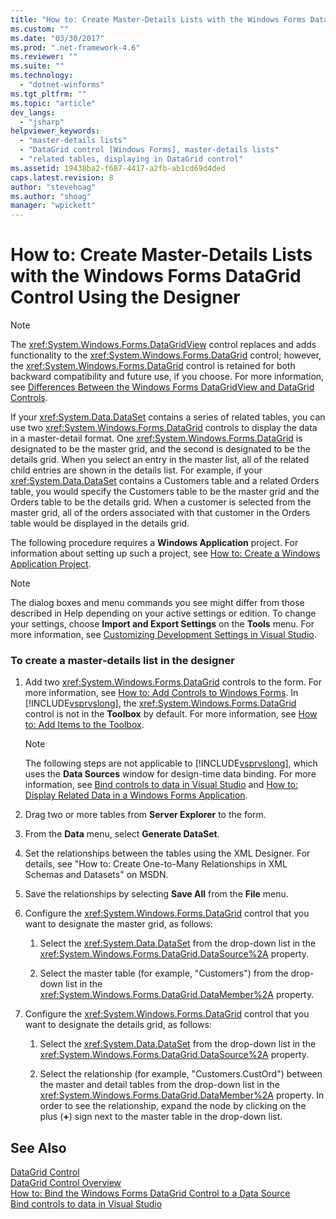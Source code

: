```yaml
---
title: "How to: Create Master-Details Lists with the Windows Forms DataGrid Control Using the Designer | Microsoft Docs"
ms.custom: ""
ms.date: "03/30/2017"
ms.prod: ".net-framework-4.6"
ms.reviewer: ""
ms.suite: ""
ms.technology: 
  - "dotnet-winforms"
ms.tgt_pltfrm: ""
ms.topic: "article"
dev_langs: 
  - "jsharp"
helpviewer_keywords: 
  - "master-details lists"
  - "DataGrid control [Windows Forms], master-details lists"
  - "related tables, displaying in DataGrid control"
ms.assetid: 19438ba2-f687-4417-a2fb-ab1cd69d4ded
caps.latest.revision: 8
author: "stevehoag"
ms.author: "shoag"
manager: "wpickett"
---
```

# How to: Create Master-Details Lists with the Windows Forms DataGrid Control Using the Designer
> [!NOTE]
>  The <xref:System.Windows.Forms.DataGridView> control replaces and adds functionality to the <xref:System.Windows.Forms.DataGrid> control; however, the <xref:System.Windows.Forms.DataGrid> control is retained for both backward compatibility and future use, if you choose. For more information, see [Differences Between the Windows Forms DataGridView and DataGrid Controls](../../../../docs/framework/winforms/controls/differences-between-the-windows-forms-datagridview-and-datagrid-controls.md).  
  
 If your <xref:System.Data.DataSet> contains a series of related tables, you can use two <xref:System.Windows.Forms.DataGrid> controls to display the data in a master-detail format. One <xref:System.Windows.Forms.DataGrid> is designated to be the master grid, and the second is designated to be the details grid. When you select an entry in the master list, all of the related child entries are shown in the details list. For example, if your <xref:System.Data.DataSet> contains a Customers table and a related Orders table, you would specify the Customers table to be the master grid and the Orders table to be the details grid. When a customer is selected from the master grid, all of the orders associated with that customer in the Orders table would be displayed in the details grid.  
  
 The following procedure requires a **Windows Application** project. For information about setting up such a project, see [How to: Create a Windows Application Project](http://msdn.microsoft.com/en-us/b2f93fed-c635-4705-8d0e-cf079a264efa).  
  
> [!NOTE]
>  The dialog boxes and menu commands you see might differ from those described in Help depending on your active settings or edition. To change your settings, choose **Import and Export Settings** on the **Tools** menu. For more information, see [Customizing Development Settings in Visual Studio](http://msdn.microsoft.com/en-us/22c4debb-4e31-47a8-8f19-16f328d7dcd3).  
  
### To create a master-details list in the designer  
  
1.  Add two <xref:System.Windows.Forms.DataGrid> controls to the form. For more information, see [How to: Add Controls to Windows Forms](../../../../docs/framework/winforms/controls/how-to-add-controls-to-windows-forms.md). In [!INCLUDE[vsprvslong](../../../../includes/vsprvslong-md.md)], the <xref:System.Windows.Forms.DataGrid> control is not in the **Toolbox** by default. For more information, see [How to: Add Items to the Toolbox](http://msdn.microsoft.com/en-us/458e119e-17fe-450b-b889-e31c128bd7e0).  
  
    > [!NOTE]
    >  The following steps are not applicable to [!INCLUDE[vsprvslong](../../../../includes/vsprvslong-md.md)], which uses the **Data Sources** window for design-time data binding. For more information, see [Bind controls to data in Visual Studio](../Topic/Bind%20controls%20to%20data%20in%20Visual%20Studio.md) and [How to: Display Related Data in a Windows Forms Application](../Topic/How%20to:%20Display%20Related%20Data%20in%20a%20Windows%20Forms%20Application.md).  
  
2.  Drag two or more tables from **Server Explorer** to the form.  
  
3.  From the **Data** menu, select **Generate DataSet**.  
  
4.  Set the relationships between the tables using the XML Designer. For details, see "How to: Create One-to-Many Relationships in XML Schemas and Datasets" on MSDN.  
  
5.  Save the relationships by selecting **Save All** from the **File** menu.  
  
6.  Configure the <xref:System.Windows.Forms.DataGrid> control that you want to designate the master grid, as follows:  
  
    1.  Select the <xref:System.Data.DataSet> from the drop-down list in the <xref:System.Windows.Forms.DataGrid.DataSource%2A> property.  
  
    2.  Select the master table (for example, "Customers") from the drop-down list in the <xref:System.Windows.Forms.DataGrid.DataMember%2A> property.  
  
7.  Configure the <xref:System.Windows.Forms.DataGrid> control that you want to designate the details grid, as follows:  
  
    1.  Select the <xref:System.Data.DataSet> from the drop-down list in the <xref:System.Windows.Forms.DataGrid.DataSource%2A> property.  
  
    2.  Select the relationship (for example, "Customers.CustOrd") between the master and detail tables from the drop-down list in the <xref:System.Windows.Forms.DataGrid.DataMember%2A> property. In order to see the relationship, expand the node by clicking on the plus (**+**) sign next to the master table in the drop-down list.  
  
## See Also  
 [DataGrid Control](../../../../docs/framework/winforms/controls/datagrid-control-windows-forms.md)   
 [DataGrid Control Overview](../../../../docs/framework/winforms/controls/datagrid-control-overview-windows-forms.md)   
 [How to: Bind the Windows Forms DataGrid Control to a Data Source](../../../../docs/framework/winforms/controls/how-to-bind-the-windows-forms-datagrid-control-to-a-data-source.md)   
 [Bind controls to data in Visual Studio](../Topic/Bind%20controls%20to%20data%20in%20Visual%20Studio.md)